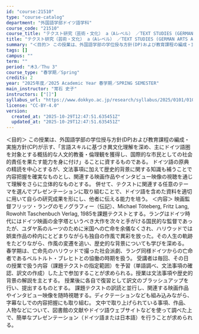 ```yaml
---
id: "course:21510"
type: "course-catalog"
department: "外国語学部ドイツ語学科"
course_code: "21510"
course_title: "テクスト研究（芸術・文化） a（Aレベル） ／TEXT STUDIES (GERMAN ARTS AND CULTURE) a"
title: "テクスト研究（芸術・文化） a（Aレベル） ／TEXT STUDIES (GERMAN ARTS AND CULTURE) a"
summary: "＜目的＞ この授業は、外国語学部の学位授与方針(DP)および教育課程の編成・実施方針(CP)が示す、「言語スキルに基づき異文化理解を深め、主にドイツ語圏を対象とする概括的な人文的教養・倫理観を獲得し、国際的な市民としての社会的責任を果たす能…"
tags: []
campus: ""
term: ""
period: "木3／Thu 3"
course_type: "春学期／Spring"
credits: 2
year: "2025年度／2025 Academic Year 春学期／SPRING SEMESTER"
main_instructor: "常石 史子"
instructors: ["[]"]
syllabus_url: "https://www.dokkyo.ac.jp/research/syllabus/2025/0101/0101_21510_ja_JP.html"
license: "CC-BY-4.0"
version:
  created_at: "2025-10-29T12:47:51.635451Z"
  updated_at: "2025-10-29T12:47:51.635451Z"
---
```

＜目的＞ この授業は、外国語学部の学位授与方針(DP)および教育課程の編成・実施方針(CP)が示す、「言語スキルに基づき異文化理解を深め、主にドイツ語圏を対象とする概括的な人文的教養・倫理観を獲得し、国際的な市民としての社会的責任を果たす能力を身に付け」ることに資するものである。 ドイツ語の原典の精読を中心とするが、文法事項に加えて歴史的背景に関する知識も補うことで内容把握を確実なものとし、関連する映画作品やインタビュー映像の視聴を通じて理解をさらに立体的なものとする。 併せて、テクストに関連する任意のテーマを選んでプレゼンテーションに取り組むことで、ドイツ語を含めた資料を適切に用いて自らの研究成果を形にし、他者に伝える能力を培う。 ＜内容＞ 映画監督フリッツ・ラングのモノグラフィー（伝記）、Michael Töteberg, Fritz Lang, Rowohlt Taschenbuch Verlag, 1985を課題テクストとする。ラングはドイツ時代にはドイツ映画の金字塔というべき大作を次々と手がける国民的な監督であったが、ユダヤ系のルーツのために米国への亡命を余儀なくされ、ハリウッドでは娯楽作品の枠内にとどまりながらも独自の作風で異彩を放った。その人生の軌跡をたどりながら、作風の変遷を追い、歴史的な背景についても学びを深める。 春学期は、亡命先のハリウッドで撮った社会派劇、ラング同様ドイツからの亡命者であるベルトルト・ブレヒトとの協働の時期を扱う。 受講者は毎回、その日の授業で扱う内容（課題テクストの指定範囲）を予習（単語調べ、文法事項の確認、訳文の作成）した上で参加することが求められる。授業は文法事項や歴史的背景の解説を主とする。 授業後に各自で復習として訳文のブラッシュアップを行い、提出するものとする。 課題テクストの訳読と並行し、関連する映画作品やインタビュー映像を随時視聴する。ディクテーションなども組み込みながら、字幕なしでの内容把握にも取り組む。 文中で取り上げられている事項、作品、人物などについて、図書館の文献やドイツ語ウェブサイトなどを使って調べた上で、簡単なプレゼンテーション（ドイツ語または日本語）を行うことが求められる。
